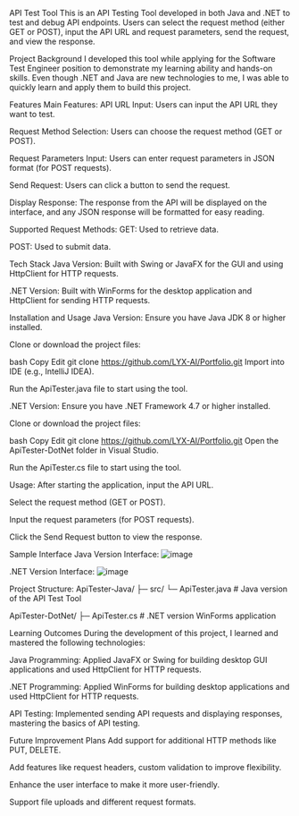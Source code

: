 API Test Tool
This is an API Testing Tool developed in both Java and .NET to test and debug API endpoints. Users can select the request method (either GET or POST), input the API URL and request parameters, send the request, and view the response.

Project Background
I developed this tool while applying for the Software Test Engineer position to demonstrate my learning ability and hands-on skills. Even though .NET and Java are new technologies to me, I was able to quickly learn and apply them to build this project.

Features
Main Features:
API URL Input: Users can input the API URL they want to test.

Request Method Selection: Users can choose the request method (GET or POST).

Request Parameters Input: Users can enter request parameters in JSON format (for POST requests).

Send Request: Users can click a button to send the request.

Display Response: The response from the API will be displayed on the interface, and any JSON response will be formatted for easy reading.

Supported Request Methods:
GET: Used to retrieve data.

POST: Used to submit data.

Tech Stack
Java Version: Built with Swing or JavaFX for the GUI and using HttpClient for HTTP requests.

.NET Version: Built with WinForms for the desktop application and HttpClient for sending HTTP requests.

Installation and Usage
Java Version:
Ensure you have Java JDK 8 or higher installed.

Clone or download the project files:

bash
Copy
Edit
git clone https://github.com/LYX-AI/Portfolio.git
Import into IDE (e.g., IntelliJ IDEA).

Run the ApiTester.java file to start using the tool.

.NET Version:
Ensure you have .NET Framework 4.7 or higher installed.

Clone or download the project files:

bash
Copy
Edit
git clone https://github.com/LYX-AI/Portfolio.git
Open the ApiTester-DotNet folder in Visual Studio.

Run the ApiTester.cs file to start using the tool.

Usage:
After starting the application, input the API URL.

Select the request method (GET or POST).

Input the request parameters (for POST requests).

Click the Send Request button to view the response.

Sample Interface
Java Version Interface:
![image](https://github.com/user-attachments/assets/376809da-974f-4bfe-9699-f0410853809d)

.NET Version Interface:
![image](https://github.com/user-attachments/assets/ecc7fd09-772c-4c56-b557-d346be6ef5cf)


Project Structure:
ApiTester-Java/
  ├─ src/
     └─ ApiTester.java         # Java version of the API Test Tool

ApiTester-DotNet/
  ├─ ApiTester.cs               # .NET version WinForms application

Learning Outcomes
During the development of this project, I learned and mastered the following technologies:

Java Programming: Applied JavaFX or Swing for building desktop GUI applications and used HttpClient for HTTP requests.

.NET Programming: Applied WinForms for building desktop applications and used HttpClient for HTTP requests.

API Testing: Implemented sending API requests and displaying responses, mastering the basics of API testing.

Future Improvement Plans
Add support for additional HTTP methods like PUT, DELETE.

Add features like request headers, custom validation to improve flexibility.

Enhance the user interface to make it more user-friendly.

Support file uploads and different request formats.





